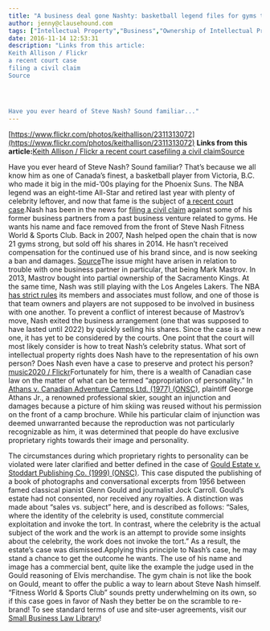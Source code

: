 ```yaml
---
title: "A business deal gone Nashty: basketball legend files for gyms to stop using his name and image"
author: jenny@clausehound.com
tags: ["Intellectual Property","Business","Ownership of Intellectual Property","Commercial Activities","Jenny"]
date: 2016-11-14 12:53:31
description: "Links from this article:
Keith Allison / Flickr 
a recent court case
filing a civil claim
Source




Have you ever heard of Steve Nash? Sound familiar..."
---
```


[https://www.flickr.com/photos/keithallison/2311313072](https://www.flickr.com/photos/keithallison/2311313072)
**Links from this article:**[Keith Allison / Flickr ](https://www.flickr.com/photos/keithallison/2311313072)[a recent court case](http://bc.ctvnews.ca/steve-nash-wants-his-name-removed-from-21-b-c-gyms-1.3121810)[filing a civil claim](http://www.cbc.ca/news/canada/british-columbia/steve-nash-suing-former-business-parnters-1.3277691)[Source](http://www.snclubs.com/)

Have you ever heard of Steve Nash? Sound familiar? That’s because we all know him as one of Canada’s finest, a basketball player from Victoria, B.C. who made it big in the mid-’00s playing for the Phoenix Suns. The NBA legend was an eight-time All-Star and retired last year with plenty of celebrity leftover, and now that fame is the subject of [a recent court case](http://bc.ctvnews.ca/steve-nash-wants-his-name-removed-from-21-b-c-gyms-1.3121810).Nash has been in the news for [filing a civil claim](http://www.cbc.ca/news/canada/british-columbia/steve-nash-suing-former-business-parnters-1.3277691) against some of his former business partners from a past business venture related to gyms. He wants his name and face removed from the front of Steve Nash Fitness World & Sports Club. Back in 2007, Nash helped open the chain that is now 21 gyms strong, but sold off his shares in 2014. He hasn’t received compensation for the continued use of his brand since, and is now seeking a ban and damages.  [Source](http://www.snclubs.com/)The issue might have arisen in relation to trouble with one business partner in particular, that being Mark Mastrov. In 2013, Mastrov bought into partial ownership of the Sacramento Kings. At the same time, Nash was still playing with the Los Angeles Lakers. The NBA [has strict rules](http://theundefeated.com/videos/qa-michele-roberts-nba-players-union/) its members and associates must follow, and one of those is that team owners and players are not supposed to be involved in business with one another. To prevent a conflict of interest because of Mastrov’s move, Nash exited the business arrangement (one that was supposed to have lasted until 2022) by quickly selling his shares. Since the case is a new one, it has yet to be considered by the courts. One point that the court will most likely consider is how to treat Nash’s celebrity status. What sort of intellectual property rights does Nash have to the representation of his own person? Does Nash even have a case to preserve and protect his person?[music2020 / Flickr](https://www.flickr.com/photos/music2020/10722587196)Fortunately for him, there is a wealth of Canadian case law on the matter of what can be termed “appropriation of personality.” In [Athans v. Canadian Adventure Camps Ltd. (1977) (ONSC)](http://www.canlii.org/en/on/onsc/doc/1977/1977canlii1255/1977canlii1255.html), plaintiff George Athans Jr., a renowned professional skier, sought an injunction and damages because a picture of him skiing was reused without his permission on the front of a camp brochure. While his particular claim of injunction was deemed unwarranted because the reproduction was not particularly recognizable as him, it was determined that people do have exclusive proprietary rights towards their image and personality.

 

The circumstances during which proprietary rights to personality can be violated were later clarified and better defined in the case of [Gould Estate v. Stoddart Publishing Co. (1999) (ONSC)](https://releve.canlii.org/en/on/onsc/doc/1996/1996canlii8209/1996canlii8209.html?searchUrlHash=AAAAAQAQZ291bGQgdiBzdG9kZGFydAAAAAAB&amp;resultIndex=2). This case disputed the publishing of a book of photographs and conversational excerpts from 1956 between famed classical pianist Glenn Gould and journalist Jock Carroll. Gould’s estate had not consented, nor received any royalties. A distinction was made about “sales vs. subject” here, and is described as follows: “Sales, where the identity of the celebrity is used, constitute commercial exploitation and invoke the tort. In contrast, where the celebrity is the actual subject of the work and the work is an attempt to provide some insights about the celebrity, the work does not invoke the tort.” As a result, the estate’s case was dismissed.Applying this principle to Nash’s case, he may stand a chance to get the outcome he wants. The use of his name and image has a commercial bent, quite like the example the judge used in the Gould reasoning of Elvis merchandise. The gym chain is not like the book on Gould, meant to offer the public a way to learn about Steve Nash himself. “Fitness World & Sports Club” sounds pretty underwhelming on its own, so if this case goes in favor of Nash they better be on the scramble to re-brand! To see standard terms of use and site-user agreements, visit our [Small Business Law Library](https://clausehound.com/legal-contract/14918/#!/document=)! 